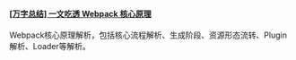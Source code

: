 
#### [[万字总结] 一文吃透 Webpack 核心原理](https://mp.weixin.qq.com/s/Jw_-cZepryo9nbnk1mwjjw)
Webpack核心原理解析，包括核心流程解析、生成阶段、资源形态流转、Plugin解析、Loader等解析。